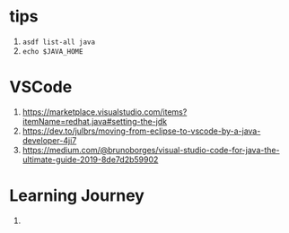 # tips
1. `asdf list-all java`
2. `echo $JAVA_HOME `

# VSCode
1. <https://marketplace.visualstudio.com/items?itemName=redhat.java#setting-the-jdk>
2. <https://dev.to/julbrs/moving-from-eclipse-to-vscode-by-a-java-developer-4ji7>
3. <https://medium.com/@brunoborges/visual-studio-code-for-java-the-ultimate-guide-2019-8de7d2b59902>


# Learning Journey
1.

